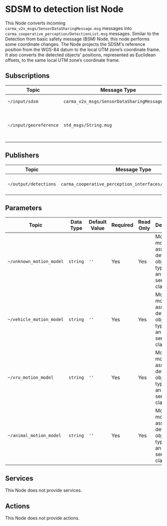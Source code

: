 # SDSM to detection list Node

This Node converts incoming `carma_v2x_msgs/SensorDataSharingMessage.msg` messages into
`carma_cooperative_perception/DetectionList.msg` messages. Similar to the Detection from basic safety message (BSM)
Node, this node performs some coordinate changes. The Node projects the SDSM's reference position from the WGS-84 datum
to the local UTM zone’s coordinate frame. It also converts the detected objects' positions, represented as Euclidean
offsets, to the same local UTM zone’s coordinate frame.

## Subscriptions

| Topic                  | Message Type                                  | Description                            |
| ---------------------- | --------------------------------------------- | -------------------------------------- |
| `~/input/sdsm`         | `carma_v2x_msgs/SensorDataSharingMessage.msg` | Incoming SDSMs                         |
| `~/input/georeference` | `std_msgs/String.msg`                         | CARMA's map georeference (PROJ string) |

## Publishers

| Topic                 | Message Type                                                | Frequency           | Description              |
| --------------------- | ----------------------------------------------------------- | ------------------- | ------------------------ |
| `~/output/detections` | `carma_cooperative_perception_interfaces/DetectionList.msg` | Subscription-driven | Outgoing detection lists |

## Parameters

| Topic                    | Data Type | Default Value | Required | Read Only | Description                                                                    |
| ------------------------ | --------- | ------------- | -------- | --------- | ------------------------------------------------------------------------------ |
| `~/unknown_motion_model` | `string`  | `''`          | Yes      | Yes       | Motion model assigned to detected object types with an `UNKNOWN` sematic class |
| `~/vehicle_motion_model` | `string`  | `''`          | Yes      | Yes       | Motion model assigned to detected object types with an `VEHICLE` sematic class |
| `~/vru_motion_model`     | `string`  | `''`          | Yes      | Yes       | Motion model assigned to detected object types with an `VRU` sematic class     |
| `~/animal_motion_model`  | `string`  | `''`          | Yes      | Yes       | Motion model assigned to detected object types with an `ANIMAL` sematic class  |

## Services

This Node does not provide services.

## Actions

This Node does not provide actions.
